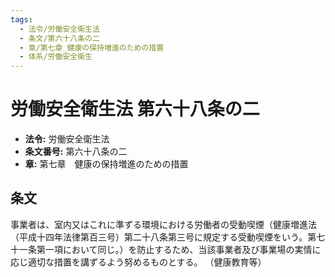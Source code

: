 ```yaml
---
tags:
  - 法令/労働安全衛生法
  - 条文/第六十八条の二
  - 章/第七章_健康の保持増進のための措置
  - 体系/労働安全衛生
---
```

# 労働安全衛生法 第六十八条の二

- **法令:** 労働安全衛生法
- **条文番号:** 第六十八条の二
- **章:** 第七章　健康の保持増進のための措置

## 条文
事業者は、室内又はこれに準ずる環境における労働者の受動喫煙（健康増進法（平成十四年法律第百三号）第二十八条第三号に規定する受動喫煙をいう。第七十一条第一項において同じ。）を防止するため、当該事業者及び事業場の実情に応じ適切な措置を講ずるよう努めるものとする。
（健康教育等）

